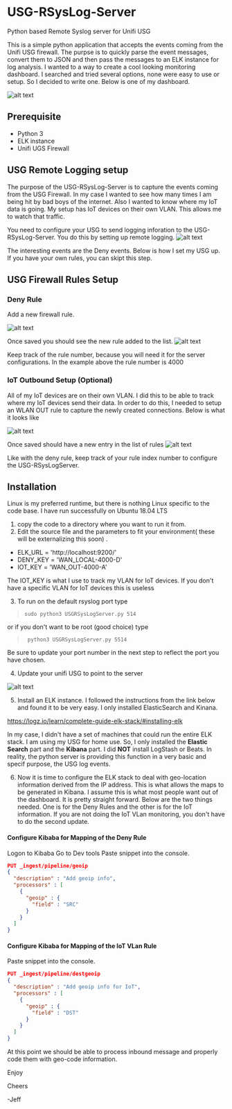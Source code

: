 # USG-RSysLog-Server
Python based Remote Syslog server for Unifi USG 

This is a simple python application that accepts the events coming from the Unifi USG firewall.
The purpse is to quickly parse the event messages, convert them to JSON and then pass the messages to an ELK instance for log analysis. I wanted to a way to create a cool looking monitoring dashboard. I searched and tried several options, none were easy to use or setup. So I decided to write one. Below is one of my dashboard.

![alt text](https://github.com/cal2net/USG-RSysLog-Server/blob/master/images/Deny-Dashboard.png "Dashboard showing statistics about the deny rule")


## Prerequisite
* Python 3
* ELK instance
* Unifi UGS Firewall

## USG Remote Logging setup
The purpose of the USG-RSysLog-Server is to capture the events coming from the USG Firewall. In my case I wanted to see how many times I am being hit by bad boys of the internet. Also I wanted to know where my IoT data is going. My setup has IoT devices on their own VLAN. This allows me to watch that traffic. 
 
You need to configure your USG to send logging inforation to the USG-RSysLog-Server.  You do this by setting up remote logging.
![alt text](https://github.com/cal2net/USG-RSysLog-Server/blob/master/images/USG_Remote_Syslog_IP.png "USG Remote IP Entry")

The interesting events are the Deny events. Below is how I set my USG up. If you have your own rules, you can skipt this step.
## USG Firewall Rules Setup
### Deny Rule
Add a new firewall rule. 

![alt text](https://github.com/cal2net/USG-RSysLog-Server/blob/master/images/Deny_FW-Rule-Details.png "Details of firewall rule for Deny Rule")
 
Once saved you should see the new rule added to the list.
![alt text](https://github.com/cal2net/USG-RSysLog-Server/blob/master/images/Deny_FW-Rule.png "Firewall list in USG for WAN-IN")
 
Keep track of the rule number, because you will need it for the server configurations. In the example above the rule number is 4000

### IoT Outbound Setup (Optional)
All of my IoT devices are on their own VLAN. I did this to be able to track where my IoT devices send their data. In order to do this, I needed to setup an WLAN OUT rule to capture the newly created connections. Below is what it looks like


![alt text](https://github.com/cal2net/USG-RSysLog-Server/blob/master/images/IoT_OutBound_FW-Rule-Details.png "Details of firewall rule for IoT VLAN outboud traffic")

Once saved should have a new entry in the list of rules
![alt text](https://github.com/cal2net/USG-RSysLog-Server/blob/master/images/IoT_OutBound_FW-Rule.png "List of firewall rules for outboud traffic")

Like with the deny rule, keep track of your rule index number to configure the USG-RSysLogServer.

## Installation
Linux is my preferred runtime, but there is nothing Linux specific to the code base.
I have run successfully on Ubuntu 18.04 LTS

1. copy the code to a directory where you want to run it from. 
2. Edit the source file and the parameters to fit your environment( these will be externalizing this soon) . 
* ELK_URL = 'http://localhost:9200/' 
* DENY_KEY = 'WAN_LOCAL-4000-D'
* IOT_KEY = 'WAN_OUT-4000-A' 
 
The IOT_KEY is what I use to track my VLAN for IoT devices. If you don't have a specific VLAN for IoT devices this is useless

3. To run on the default rsyslog port type
  
>`sudo python3 USGRSysLogServer.py 514` 
  
or if you don't want to be root (good choice) type 
  
>` python3 USGRSysLogServer.py 5514` 
 
 Be sure to update your port number in the next step to reflect the port you have chosen.

4. Update your unifi USG to point to the server

![alt text](https://github.com/cal2net/USG-RSysLog-Server/blob/master/images/USG_Remote_Syslog_IP.png "USG Remote IP Entry")

5. Install an ELK instance. I followed the instructions from the link below and found it to be very easy. I only installed ElasticSearch and Kinana.
  
https://logz.io/learn/complete-guide-elk-stack/#installing-elk

In my case, I didn't have a set of machines that could run the entire ELK stack. I am using my USG for home use. So, I only installed the __Elastic Search__ part and the __Kibana__ part. I did __NOT__ install LogStash or Beats. In reality, the python server is providing this function in a very basic and specif purpose, the USG log events.

6. Now it is time to configure the ELK stack to deal with geo-location information derived from the IP address. This is what allows the maps to be generated in Kibana. I assume this is what most people want out of the dashboard. It is pretty straight forward. Below are the two things needed. One is for the Deny Rules and the other is for the IoT information. If you are not doing the IoT VLan monitoring, you don't have to do the second update.

#### Configure Kibaba for Mapping of the Deny Rule
Logon to Kibaba
Go to Dev tools
Paste snippet into the console. 
```JSON
PUT _ingest/pipeline/geoip
{
  "description" : "Add geoip info",
  "processors" : [
    {
      "geoip" : {
        "field" : "SRC"
      }
    }
  ]
}
```
#### Configure Kibaba for Mapping of the IoT VLan Rule

Paste snippet into the console. 
```JSON
PUT _ingest/pipeline/destgeoip
{
  "description" : "Add geoip info for IoT",
  "processors" : [
    {
      "geoip" : {
        "field" : "DST"
      }
    }
  ]
}
```

At this point we should be able to process inbound message and properly code them with geo-code information.

Enjoy


Cheers 
 
-Jeff
